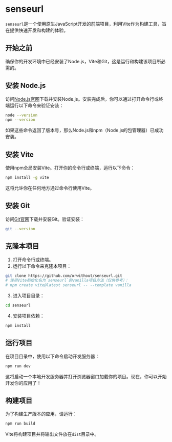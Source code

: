 # senseurl

`senseurl`是一个使用原生JavaScript开发的前端项目，利用Vite作为构建工具，旨在提供快速开发和构建的体验。

## 开始之前

确保你的开发环境中已经安装了Node.js，Vite和Git，这是运行和构建该项目所必需的。

## 安装 Node.js

访问[Node.js官网](https://nodejs.org/)下载并安装Node.js。安装完成后，你可以通过打开命令行或终端运行以下命令来验证安装：

```bash
node --version
npm --version
```

如果这些命令返回了版本号，那么Node.js和npm（Node.js的包管理器）已成功安装。

## 安装 Vite

使用npm全局安装Vite。打开你的命令行或终端，运行以下命令：

```bash
npm install -g vite
```
这将允许你在任何地方通过命令行使用Vite。

## 安装 Git
访问[Git官网](https://git-scm.com/downloads)下载并安装Git。验证安装：

```bash
git --version
```

## 克隆本项目
1. 打开命令行或终端。
2. 运行以下命令来克隆本项目：
```bash
git clone https://github.com/orwithout/senseurl.git
# 使用Vite初始化名为`senseurl`的vanilla项目方法（仅供参考）：
# npm create vite@latest senseurl -- --template vanilla
```


3. 进入项目目录：

```bash
cd senseurl
```

4. 安装项目依赖：

```bash
npm install
```

## 运行项目

在项目目录中，使用以下命令启动开发服务器：

```bash
npm run dev
```

这将启动一个本地开发服务器并打开浏览器窗口加载你的项目。现在，你可以开始开发你的应用了！

## 构建项目

为了构建生产版本的应用，请运行：

```bash
npm run build
```

Vite将构建项目并将输出文件放在`dist`目录中。
